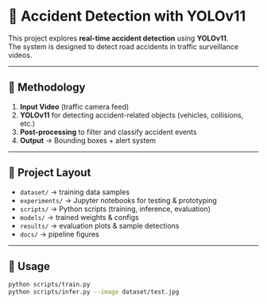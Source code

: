 # 🚨 Accident Detection with YOLOv11

This project explores **real-time accident detection** using **YOLOv11**.  
The system is designed to detect road accidents in traffic surveillance videos.

---

## 🔬 Methodology
1. **Input Video** (traffic camera feed)  
2. **YOLOv11** for detecting accident-related objects (vehicles, collisions, etc.)  
3. **Post-processing** to filter and classify accident events  
4. **Output** → Bounding boxes + alert system


---

## 📂 Project Layout
- `dataset/` → training data samples  
- `experiments/` → Jupyter notebooks for testing & prototyping  
- `scripts/` → Python scripts (training, inference, evaluation)  
- `models/` → trained weights & configs  
- `results/` → evaluation plots & sample detections  
- `docs/` → pipeline figures  

---

## 🏃 Usage
```bash
python scripts/train.py
python scripts/infer.py --image dataset/test.jpg
```

